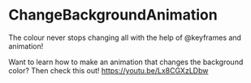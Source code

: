 # ChangeBackgroundAnimation
The colour never stops changing all with the help of @keyframes and animation!

Want to learn how to make an animation that changes the background color? Then check this out! https://youtu.be/Lx8CGXzLDbw
